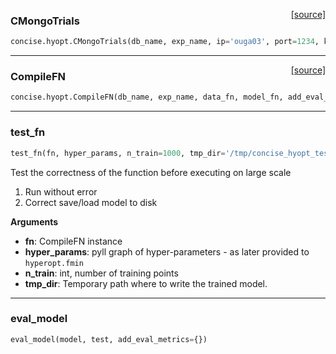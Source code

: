 <span style="float:right;">[[source]](https://github.com/avsecz/concise/blob/master/concise/hyopt.py#L78)</span>
### CMongoTrials

```python
concise.hyopt.CMongoTrials(db_name, exp_name, ip='ouga03', port=1234, kill_timeout=None)
```

----

<span style="float:right;">[[source]](https://github.com/avsecz/concise/blob/master/concise/hyopt.py#L380)</span>
### CompileFN

```python
concise.hyopt.CompileFN(db_name, exp_name, data_fn, model_fn, add_eval_metrics=[], loss_metric='loss', loss_metric_mode='min', valid_split=0.2, cv_n_folds=None, stratified=False, random_state=None, use_tensorboard=False, save_model='best', save_results=True, save_dir='/s/project/deepcis/hyperopt/')
```

----

### test_fn


```python
test_fn(fn, hyper_params, n_train=1000, tmp_dir='/tmp/concise_hyopt_test/')
```


Test the correctness of the function before executing on large scale
1. Run without error
2. Correct save/load model to disk

__Arguments__

- __fn__: CompileFN instance
- __hyper_params__: pyll graph of hyper-parameters - as later provided to `hyperopt.fmin`
- __n_train__: int, number of training points
- __tmp_dir__: Temporary path where to write the trained model.

----

### eval_model


```python
eval_model(model, test, add_eval_metrics={})
```
